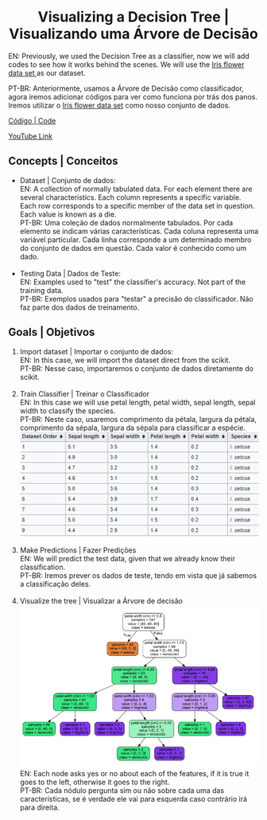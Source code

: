 <h1 align="center">Visualizing a Decision Tree | Visualizando uma Árvore de Decisão</h1>
<p>EN: Previously, we used the Decision Tree as a classifier, now we will add codes to see how it works behind the scenes. We will use the <a href="https://en.wikipedia.org/wiki/Iris_flower_data_set"> Iris flower data set </a> as our dataset.</p>
<p>PT-BR: Anteriormente, usamos a Árvore de Decisão como classificador, agora iremos adicionar códigos para ver como funciona por trás dos panos. Iremos utilizar o <a href="https://en.wikipedia.org/wiki/Iris_flower_data_set">Iris flower data set</a> como nosso conjunto de dados.</p>
<p><a target="_blank" href="./video_02.py">Código | Code</a></p>
<p><a target="_blank" href="https://www.youtube.com/watch?v=tNa99PG8hR8">YouTube Link</a></p>

<h2>Concepts | Conceitos</h2>
<ul>
    <li>Dataset | Conjunto de dados: <br>
    EN: A collection of normally tabulated data. For each element there are several characteristics. Each column represents a specific variable. Each row corresponds to a specific member of the data set in question. Each value is known as a die.<br>
    PT-BR: Uma coleção de dados normalmente tabulados. Por cada elemento se indicam várias características. Cada coluna representa uma variável particular. Cada linha corresponde a um determinado membro do conjunto de dados em questão. Cada valor é conhecido como um dado.</li>
    <br>
    <li>Testing Data | Dados de Teste: <br>
    EN: Examples used to "test" the classifier's accuracy. Not part of the training data.<br>
    PT-BR: Exemplos usados para "testar" a precisão do classificador. Não faz parte dos dados de treinamento.</li>
</ul>

<h2>Goals | Objetivos</h2>
<ol>
    <li>Import dataset | Importar o conjunto de dados:<br> 
    EN: In this case, we will import the dataset direct from the scikit.<br>
    PT-BR: Nesse caso, importaremos o conjunto de dados diretamente do scikit.</li>
    <br>
    <li>Train Classifier | Treinar o Classificador<br>
    EN: In this case we will use petal length, petal width, sepal length, sepal width to classify the species.<br>
    PT-BR: Neste caso, usaremos comprimento da pétala, largura da pétala, comprimento da sépala, largura da sépala para classificar a espécie. <br>
    <img src="./table.PNG" alt="Table"></li>
    <br>
    <li>Make Predictions | Fazer Predições<br>
    EN: We will predict the test data, given that we already know their classification.<br>
    PT-BR: Iremos prever os dados de teste, tendo em vista que já sabemos a classificação deles.</li>
    <br>
    <li>Visualize the tree | Visualizar a Árvore de decisão
    <img src="./tree.PNG" alt="Tree"><br>
    EN: Each node asks yes or no about each of the features, if it is true it goes to the left, otherwise it goes to the right.<br>
    PT-BR: Cada nódulo pergunta sim ou não sobre cada uma das características, se é verdade ele vai para esquerda caso contrário irá para direita.</li>
</ol>